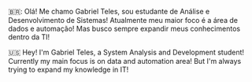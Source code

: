 🇧🇷: Olá! Me chamo Gabriel Teles, sou estudante de Análise e Desenvolvimento de Sistemas!
Atualmente meu maior foco é a área de dados e automação! Mas busco sempre expandir meus conhecimentos dentro da TI!

🇺🇸 Hey! I'm Gabriel Teles, a System Analysis and Development student! 
Currently my main focus is on data and automation area! But I'm always trying to expand my knowledge in IT!
